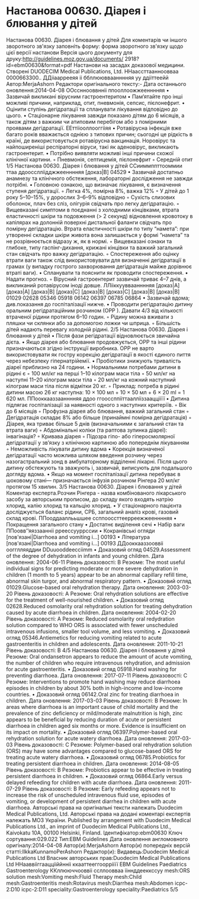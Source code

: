 # Настанова 00630. Діарея і блювання у дітей

Настанова 00630. Діарея і блювання у дітей
Для коментарів чи іншого зворотного зв'язку заповніть форму:
форма зворотного зв'язку щодо цієї версії настанови
Версія цього документу для друку:http://guidelines.moz.gov.ua/documents/
2918?id=ebm00630&format=pdf
Настанови на засадах доказової медицини.
Створені DUODECIM Medical Publications, Ltd.
ННаассттаанноовваа 0000663300.. ДДііааррееяя іі ббллюювваанннняя уу
ддііттеейй
Автор:MerjaAshorn
Редактори оригінального тексту:-
Дата останнього оновлення:2014-04-08
ООссннооввнніі ппооллоожжеенннняя
• Зазвичай викликані вірусним гастроентеритом
• Пам’ятайте про інші можливі причини, наприклад, отит, пневмонія,
сепсис, пієлонефрит.
• Оцінити ступінь дегідратації та спланувати лікування відповідно до
цього.
• Стаціонарне лікування завжди показано дітям до 6 місяців, а також
дітям з важким чи атиповим перебігом або з помірними проявами
дегідратації.
ЕЕттііооллооггііяя
• Ротавірусна інфекція вже багато років вважається однією з типових
причин; сьогодні це рідкість в країні, де використовується
ротавірусна вакцинація. Норовірус та найпоширеніші респіраторні
віруси, такі як аденовірус, викликають гастроентерит.
• Потрібно виявляти можливі інші причини схожої клінічної картини.
◦ Пневмонія, септицемія, пієлонефрит
◦ Середній отит
1/5
Настанова 00630. Діарея і блювання у дітей
ССииммппттооммии ттаа ддоосслліідджжеенннняя
[доказ|B]
04529
• Зазвичай достатньо анамнезу та клінічного обстеження,
лабораторні дослідження не завжди потрібні.
• Головною ознакою, що визначає лікування, є визначення ступеня
дегідратації.
◦ Легка 4%, помірна 8%, важка 12%
◦ У дітей до 1 року 5–10–15%, у дорослих 3–6–9% відповідно
◦ Сухість слизових оболонок, плач без сліз, олігурія свідчать
про легку дегідратацію.
◦ Вищевказані симптоми в поєднанні з холодними кінцівками,
втрата еластичності шкіри та подовження (> 2 секунд)
відновлення кровотоку в капілярах на долонній поверхні
дистальної фаланги свідчать про помірну дегідратацію.
Втрата еластичності шкіри по типу “намета”: при утворенні
складки шкіри живота вона залишається у формі “намета” та
не розрівнюється відразу ж, як в нормі.
◦ Вищевказані ознаки та глибоке, типу гаспінг-дихання,
крижані кінцівки та важкий загальний стан свідчать про
важку дегідратацію.
◦ Спостереження або оцінку втрати ваги також слід
використовувати для визначенні дегідратації в грамах (у
випадку гострого захворювання дегідратація майже
дорівнює втраті ваги).
• Спланувати та пояснити як проводити спостереження.
• Надати прогноз.
◦ Вірусний гастроентерит зазвичай триває 4–7 днів, а
викликаний ротавірусом іноді довше.
ЛЛііккуувваанннняя
[доказ|A] [доказ|A] [доказ|B] [доказ|C] [доказ|B] [доказ|C] [доказ|B] [доказ|B]
01029 02628 05346 05918 06142 06397 06785 06864
• Зазвичай вдома; див.показання до госпіталізації нижче.
• Проводити регідратацію дитину оральним регідратаційним
розчином (ОРР ). Давати 4/3 від кількості втраченої рідини протягом
6–10 годин.
◦ Рідину можна вживати з пляшки чи склянки або за
допомогою ложки чи шприца.
◦ Більшість дітей надають перевагу холодній рідині.
2/5
Настанова 00630. Діарея і блювання у дітей
• Після фази регідратації відновлюється звичайна дієта.
• Якщо діарея або блювання продовжується, ОРР та інші рідини
призначаються згідно інструкції виробника. ОРР не варто
використовувати як гостру корекцію дегідратації в якості єдиного
пиття через небезпеку гіпернатрійемії.
• Пробіотики знижують тривалість діареї приблизно на 24 години.
• Нормальними потребами дитини в рідині є
◦ 100 мл/кг на перші 1–10 кілограм маси тіла
◦ 50 мл/кг на наступні 11–20 кілограм маси тіла
◦ 20 мл/кг на кожний наступний кілограм маси тіла після
відмітки 20 кг.
◦ Приклад: потреба в рідині дитини масою 26 кг наступна: 10 ×
100 мл + 10 × 50 мл + 6 × 20 ml = 1 620 мл.
ППооккааззаанннняя ддоо ггооссппііттааллііззааццііїї
• Дитина підлягає госпіталізації за наявності одного з наступних
критеріїв.
◦ Вік до 6 місяців
◦ Профузна діарея або блювання, важкий загальний стан
◦ Дегідратація складає 8% або більше (принаймні помірна
дегідратація)
◦ Діарея, яка триває більше 5 днів (визначальними є загальний
стан та втрата ваги)
◦ Абдомінальні коліки (та раптова зупинка діареї): інвагінація?
◦ Кривава діарея
◦ Підозра гіпо- або гіперосмолярної дегідратації у зв’язку з
клінічною картиною або попереднім лікуванням
◦ Неможливість лікувати дитину вдома
• Корекція визначеної дегідратації часто можлива шляхом введення
розчину через назогастральний зонд в амбулаторному відділенні
лікарні. Після цього дитину обстежують та зважують і, зазвичай,
виписують для подальшого догляду вдома.
• Якщо на момент госпіталізації дитина перебуває в шоковому стані—
призначається інфузія розчином Рінгера 20 мл/кг протягом 15
хвилин.
3/5
Настанова 00630. Діарея і блювання у дітей
Коментар експерта.Розчин Рінгера - назва комбінованого
лікарського засобу за авторським прописом, до складу якого
входять натрію хлорид, калію хлорид та кальцію хлорид.
• У стаціонарного пацієнта досліджується баланс рідини, СРБ,
загальний аналіз крові, газовий склад крові.
ППооддааллььшшее ссппооссттеерреежжеенннняя
• Покращення загального стану
• Достатнє виділення сечі
• Набір ваги
ППоовв’’яяззаанніі рреессууррссии
• Кокранівські огляди [пов'язані|Diarrhoea and vomiting i…]
00193
• Література [пов'язані|Diarrhoea and vomiting i…]
00193
ДДооккааззооввіі оогглляяддии DDuuooddeecciimm
• Доказовий огляд 04529.Assessment of the degree of dehydration in infants and
young children.
Дата оновлення: 2004-06-11
Рівень доказовості: B
Резюме: The most useful individual signs for predicting moderate or more severe
dehydration in children (1 month to 5 years) appear to be an abnormal capillary refill
time, abnormal skin turgor, and abnormal respiratory pattern.
• Доказовий огляд 01029.Glucose-based oral rehydration therapy.
Дата оновлення: 2003-03-20
Рівень доказовості: A
Резюме: Oral rehydration solutions are effective for the treatment of well-nourished
children.
• Доказовий огляд 02628.Reduced osmolarity oral rehydration solution for treating
dehydration caused by acute diarrhoea in children.
Дата оновлення: 2004-02-20
Рівень доказовості: A
Резюме: Reduced osmolarity oral redydration solution compared to WHO ORS is
associated with fewer unscheduled intravenous infusions, smaller tool volume, and
less vomiting.
• Доказовий огляд 05346.Antiemetics for reducing vomiting related to acute
gastroenteritis in children and adolescents.
Дата оновлення: 2011-10-21
Рівень доказовості: B
4/5
Настанова 00630. Діарея і блювання у дітей
Резюме: Oral ondansetron appears to reduce the amount of acute vomiting, the
number of children who require intravenous rehydration, and admission for acute
gastroenteritis.
• Доказовий огляд 05918.Hand washing for preventing diarrhoea.
Дата оновлення: 2017-07-11
Рівень доказовості: C
Резюме: Interventions to promote hand washing may reduce diarrhoea episodes in
children by about 30% both in high-income and low-income countries.
• Доказовий огляд 06142.Oral zinc for treating diarrhoea in children.
Дата оновлення: 2017-03-03
Рівень доказовості: B
Резюме: In areas where diarrhoea is an important cause of child mortality and the
prevalence of zinc deficiency or mild/moderate malnutrition is high, zinc appears to be
beneficial by reducing duration of acute or persistent diarrhoea in children aged six
months or more. Evidence is insufficient on its impact on mortality.
• Доказовий огляд 06397.Polymer-based oral rehydration solution for acute watery
diarrhoea.
Дата оновлення: 2017-03-03
Рівень доказовості: C
Резюме: Polymer-based oral rehydration solution (ORS) may have some advantages
compared to glucose-based ORS for treating acute watery diarrhoea.
• Доказовий огляд 06785.Probiotics for treating persistent diarrhoea in children.
Дата оновлення: 2014-08-05
Рівень доказовості: B
Резюме: Probiotics appear to be effective in treating persistent diarrhoea in children.
• Доказовий огляд 06864.Early versus delayed refeeding for children with acute
diarrhoea.
Дата оновлення: 2011-07-29
Рівень доказовості: B
Резюме: Early refeeding appears not to increase the risk of unscheduled intravenous
fluid use, episodes of vomiting, or development of persistent diarrhea in children with
acute diarrhoea.
Авторські права на оригінальні тексти належать Duodecim Medical Publications, Ltd.
Авторські права на додані коментарі експертів належать МОЗ України.
Published by arrangement with Duodecim Medical Publications Ltd., an imprint of Duodecim Medical
Publications Ltd., Kaivokatu 10A, 00100 Helsinki, Finland.
Ідентифікатор:ebm00630 Ключ сортування:029.022 Тип:EBM Guidelines
Дата оновлення англомовного оригіналу:2014-04-08
Автор(и):MerjaAshorn Автор(и) попередніх версій статті:IlkkaKunnamoPerAshorn Редактор(и):
Видавець:Duodecim Medical Publications Ltd Власник авторських прав:Duodecim Medical Publications Ltd
ННааввііггааццііййнніі ккааттееггооррііїї
EBM Guidelines Paediatrics Gastroenterology
ККллююччооввіі ссллоовваа ііннддееккссуу
mesh:ORS solution mesh:Vomiting mesh:Fluid Therapy mesh:Child mesh:Gastroenteritis mesh:Rotavirus
mesh:Diarrhea mesh:Abdomen icpc-2:D10 icpc-2:D11 speciality:Gastroenterology speciality:Paediatrics
5/5
